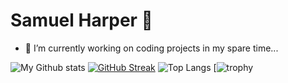 # Samuel Harper 👋

- 🔭 I’m currently working on coding projects in my spare time...

<!-- 
- 🌱 I’m currently learning ...
- 👯 I’m looking to collaborate on ...
- 🤔 I’m looking for help with ...
- 💬 Ask me about ...
- 📫 How to reach me: ...
- 😄 Pronouns: ...
- ⚡ Fun fact: ...
-->

![My Github stats](https://github-readme-stats.vercel.app/api?username=sampyxis&show_icons=true&theme=synthwave&count_private=true&include_all_commits=true)
[![GitHub Streak](https://github-readme-streak-stats.herokuapp.com/?user=sampyxis&theme=synthwave)](https://git.io/streak-stats) 
![Top Langs](https://github-readme-stats.vercel.app/api/top-langs/?username=Aditya664&theme=tokyonight)
[![trophy](https://github-profile-trophy.vercel.app/?username=sampyxis&theme=discord&no-frame=false&no-bg=false&margin-w=4)
